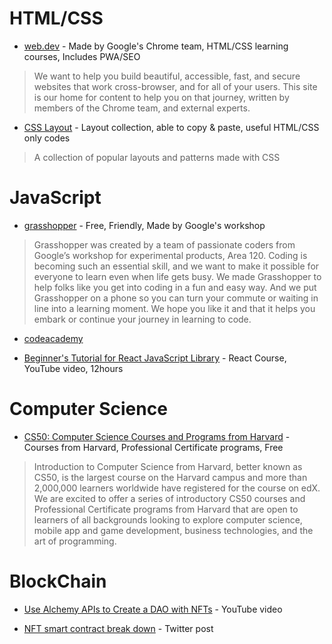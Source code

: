 # HTML/CSS
- [web.dev](https://web.dev/) - Made by Google's Chrome team, HTML/CSS learning courses, Includes PWA/SEO</li>
> We want to help you build beautiful, accessible, fast, and secure websites that work cross-browser, and for all of your users. This site is our home for content to help you on that journey, written by members of the Chrome team, and external experts.


- [CSS Layout](https://csslayout.io/) - Layout collection, able to copy & paste, useful HTML/CSS only codes
> A collection of popular layouts and patterns made with CSS


# JavaScript
- [grasshopper](https://grasshopper.app/) - Free, Friendly, Made by Google's workshop
> Grasshopper was created by a team of passionate coders from Google’s workshop for experimental products, Area 120. Coding is becoming such an essential skill, and we want to make it possible for everyone to learn even when life gets busy. We made Grasshopper to help folks like you get into coding in a fun and easy way. And we put Grasshopper on a phone so you can turn your commute or waiting in line into a learning moment. We hope you like it and that it helps you embark or continue your journey in learning to code.

- [codeacademy](https://www.codecademy.com/catalog/language/javascript)

- [Beginner's Tutorial for React JavaScript Library](https://www.youtube.com/watch?v=bMknfKXIFA8) - React Course, YouTube video, 12hours

# Computer Science
- [CS50: Computer Science Courses and Programs from Harvard](https://www.edx.org/cs50) - Courses from Harvard, Professional Certificate programs, Free
> Introduction to Computer Science from Harvard, better known as CS50, is the largest course on the Harvard campus and more than 2,000,000 learners worldwide have registered for the course on edX. We are excited to offer a series of introductory CS50 courses and Professional Certificate programs from Harvard that are open to learners of all backgrounds looking to explore computer science, mobile app and game development, business technologies, and the art of programming.

# BlockChain
- [Use Alchemy APIs to Create a DAO with NFTs](https://www.youtube.com/watch?v=5EpTaqefQ6o) - YouTube video

- [NFT smart contract break down](https://twitter.com/0xCygaar/status/1585071495646425089?s=20&t=wbbUvVoUbFCCEPhpdt6MDg) - Twitter post
